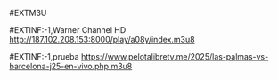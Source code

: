 #EXTM3U

#EXTINF:-1,Warner Channel HD
http://187.102.208.153:8000/play/a08y/index.m3u8

#EXTINF:-1,prueba
https://www.pelotalibretv.me/2025/las-palmas-vs-barcelona-j25-en-vivo.php.m3u8
